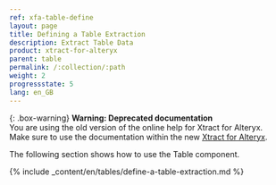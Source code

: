 ```yaml
---
ref: xfa-table-define
layout: page
title: Defining a Table Extraction
description: Extract Table Data
product: xtract-for-alteryx
parent: table
permalink: /:collection/:path
weight: 2
progressstate: 5
lang: en_GB
---
```


{: .box-warning}
**Warning: Deprecated documentation** <br>
You are using the old version of the online help for Xtract for Alteryx.<br>
Make sure to use the documentation within the new [Xtract for Alteryx](https://helpcenter.theobald-software.com/xtract-for-alteryx/documentation/introduction/).

The following section shows how to use the Table component.

<!--- When using the Table component, you may want to adjust the following:
- [*Extraction Settings*](./extraction-settings). 
- [*Runtime parameters*](./edit-runtime-parameters). -->

{% include _content/en/tables/define-a-table-extraction.md  %}
